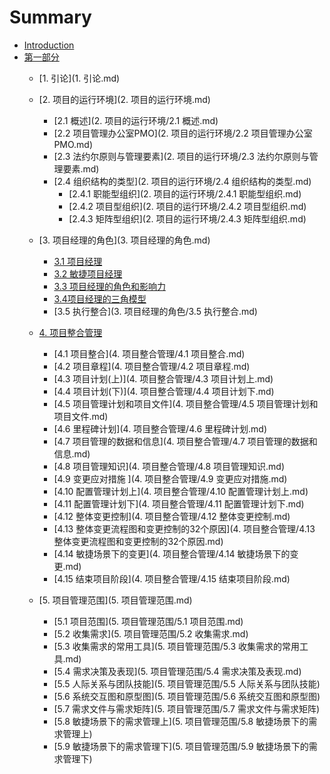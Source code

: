# Summary

* [Introduction](README.md)
* [第一部分](第一章.md)
    * [1. 引论](1. 引论.md)

    * [2. 项目的运行环境](2. 项目的运行环境.md)
      
      * [2.1 概述](2. 项目的运行环境/2.1 概述.md)
      * [2.2 项目管理办公室PMO](2. 项目的运行环境/2.2 项目管理办公室PMO.md)
      * [2.3 法约尔原则与管理要素](2. 项目的运行环境/2.3 法约尔原则与管理要素.md)
      * [2.4 组织结构的类型](2. 项目的运行环境/2.4 组织结构的类型.md)
        * [2.4.1 职能型组织](2. 项目的运行环境/2.4.1 职能型组织.md)
        * [2.4.2 项目型组织](2. 项目的运行环境/2.4.2 项目型组织.md)
        * [2.4.3 矩阵型组织](2. 项目的运行环境/2.4.3 矩阵型组织.md)
      
    * [3. 项目经理的角色](3. 项目经理的角色.md)
      
      * [3.1 项目经理]()
      * [3.2 敏捷项目经理]()
      * [3.3 项目经理的角色和影响力]()
      * [3.4项目经理的三角模型]()
      * [3.5 执行整合](3. 项目经理的角色/3.5 执行整合.md)
      
    * [4. 项目整合管理](4.项目整合管理.md)

      * [4.1 项目整合](4. 项目整合管理/4.1 项目整合.md)
      * [4.2 项目章程](4. 项目整合管理/4.2 项目章程.md)
      * [4.3 项目计划(上)](4. 项目整合管理/4.3 项目计划上.md)
      * [4.4 项目计划\(下\)](4. 项目整合管理/4.4 项目计划下.md)
      * [4.5 项目管理计划和项目文件](4. 项目整合管理/4.5 项目管理计划和项目文件.md)
      * [4.6 里程碑计划](4. 项目整合管理/4.6 里程碑计划.md)
      * [4.7 项目管理的数据和信息](4. 项目整合管理/4.7 项目管理的数据和信息.md)
      * [4.8 项目管理知识](4. 项目整合管理/4.8 项目管理知识.md)
      * [4.9 变更应对措施 ](4. 项目整合管理/4.9 变更应对措施.md)
      * [4.10 配置管理计划上](4. 项目整合管理/4.10 配置管理计划上.md)
      * [4.11 配置管理计划下](4. 项目整合管理/4.11 配置管理计划下.md)
      * [4.12 整体变更控制](4. 项目整合管理/4.12 整体变更控制.md)
      * [4.13 整体变更流程图和变更控制的32个原因](4. 项目整合管理/4.13 整体变更流程图和变更控制的32个原因.md)
      * [4.14 敏捷场景下的变更](4. 项目整合管理/4.14 敏捷场景下的变更.md)
      * [4.15 结束项目阶段](4. 项目整合管理/4.15 结束项目阶段.md)
      
    * [5. 项目管理范围](5. 项目管理范围.md)
    
      * [5.1 项目范围](5. 项目管理范围/5.1 项目范围.md)
      * [5.2 收集需求](5. 项目管理范围/5.2 收集需求.md)
      * [5.3 收集需求的常用工具](5. 项目管理范围/5.3 收集需求的常用工具.md)
      * [5.4 需求决策及表现](5. 项目管理范围/5.4 需求决策及表现.md)
      * [5.5 人际关系与团队技能](5. 项目管理范围/5.5 人际关系与团队技能)
      * [5.6 系统交互图和原型图](5. 项目管理范围/5.6 系统交互图和原型图)
      * [5.7 需求文件与需求矩阵](5. 项目管理范围/5.7 需求文件与需求矩阵)
      * [5.8 敏捷场景下的需求管理上](5. 项目管理范围/5.8 敏捷场景下的需求管理上)
      * [5.9 敏捷场景下的需求管理下](5. 项目管理范围/5.9 敏捷场景下的需求管理下)
      
      
      
      
      
      

